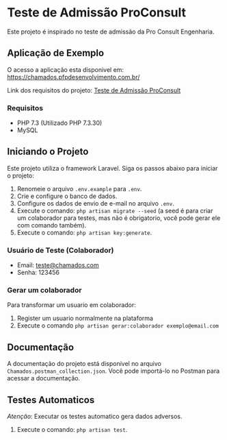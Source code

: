 # Teste de Admissão ProConsult

Este projeto é inspirado no teste de admissão da Pro Consult Engenharia.

## Aplicação de Exemplo
O acesso a aplicação esta disponivel em: https://chamados.pfpdesenvolvimento.com.br/

Link dos requisitos do projeto: [Teste de Admissão ProConsult](https://github.com/ProConsult-Dev/teste-admissao-proconsult)
### Requisitos

- PHP 7.3 (Utilizado PHP 7.3.30)
- MySQL

## Iniciando o Projeto

Este projeto utiliza o framework Laravel. Siga os passos abaixo para iniciar o projeto:

1. Renomeie o arquivo `.env.example` para `.env`.
2. Crie e configure o banco de dados.
3. Configure os dados de envio de e-mail no arquivo `.env`.
4. Execute o comando: `php artisan migrate --seed` (a seed é para criar um colaborador para testes, mas não é obrigatorio, você pode gerar ele com comando também).
5. Execute o comando: `php artisan key:generate`.

### Usuário de Teste (Colaborador)

- Email: teste@chamados.com
- Senha: 123456

### Gerar um colaborador
Para transformar um usuario em colaborador:
1. Register um usuario normalmente na plataforma
2. Execute o comando `php artisan gerar:colaborador exemplo@email.com`

## Documentação

A documentação do projeto está disponível no arquivo `Chamados.postman_collection.json`. Você pode importá-lo no Postman para acessar a documentação.

## Testes Automaticos

*Atenção*: Executar os testes automatico gera dados adversos.

1. Execute o comando: `php artisan test`.